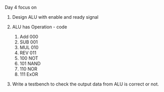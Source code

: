 Day 4 focus on
  1. Design ALU with enable and ready signal
  2. ALU has Operation - code
      1. Add 000
      2. SUB 001
      3. MUL 010
      4. REV 011
      5. 100 NOT
      6. 101 NAND
      7. 110 NOR
      8. 111 ExOR

  3. Write a testbench to check the output data from ALU is correct or not.
 
